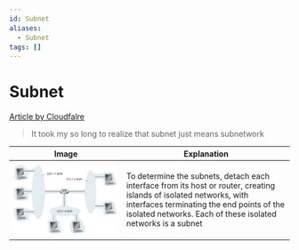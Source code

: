 ```yaml
---
id: Subnet
aliases:
  - Subnet
tags: []
---
```


# Subnet
[Article by Cloudfalre](https://www.cloudflare.com/learning/network-layer/what-is-a-subnet/) 
> It took my so long to realize that subnet just means subnetwork 

| Image | Explanation |
| -------------- | --------------- |
| ![img](../Images/c2.png) | To determine the subnets, detach each interface from its host or router, creating islands of isolated networks, with interfaces terminating the end points of the isolated networks. Each of these isolated networks is a subnet |


